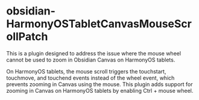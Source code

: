 # obsidian-HarmonyOSTabletCanvasMouseScrollPatch
This is a plugin designed to address the issue where the mouse wheel cannot be used to zoom in Obsidian Canvas on HarmonyOS tablets.

On HarmonyOS tablets, the mouse scroll triggers the touchstart, touchmove, and touchend events instead of the wheel event, which prevents zooming in Canvas using the mouse. This plugin adds support for zooming in Canvas on HarmonyOS tablets by enabling Ctrl + mouse wheel.
